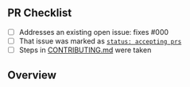 <!-- 👋 Hi, thanks for sending a PR to oauth2-login-test! 💖.
Please fill out all fields below and make sure each item is true and [x] checked.
Otherwise we may not be able to review your PR. -->

## PR Checklist

- [ ] Addresses an existing open issue: fixes #000
- [ ] That issue was marked as [`status: accepting prs`](https://github.com/moritz7/oauth2-login-test/issues?q=is%3Aopen+is%3Aissue+label%3A%22status%3A+accepting+prs%22)
- [ ] Steps in [CONTRIBUTING.md](https://github.com/moritz7/oauth2-login-test/blob/main/.github/CONTRIBUTING.md) were taken

## Overview

<!-- Description of what is changed and how the code change does that. -->
